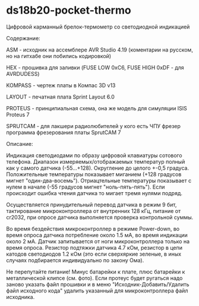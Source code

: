 # ds18b20-pocket-thermo
Цифровой карманный брелок-термометр со светодиодной индикацией

Содержание:

ASM - исходник на ассемблере AVR Studio 4.19 (коментарии на русском, но на гитхабе они побились кодировкой)

HEX - прошивка для заливки (FUSE LOW 0xC6, FUSE HIGH 0xDF - для AVRDUDESS)

KOMPASS - чертеж платы в Компас 3D v13

LAYOUT - печатная плата Sprint Layout 6.0

PROTEUS - принципиальная схема, она же модель для симуляции ISIS Proteus 7

SPRUTCAM - для лакшери радиолюбителей у кого есть ЧПУ фрезер программа фрезерования платы SprutCAM 7


Описание:

Индикация светодиодами по образу цифровой клавиатуры сотового телефона. Диапазон измеряемых/отображаемых температур полный как у самого датчика (-55...+128). Округление до целого +-0,5 градуса. Положительные температуры показывает миганием (+128 градусов мигнет "один-два-восемь"). Отриацтельные температуры показывает с нулем в начале (-55 градусов мигнет "ноль-пять-пять"). Если происходит ошибка чтения датчика то мигает тремя нулями подряд. 

Осуществляется принудительный перевод датчика в режим 9 бит, тактирование микроконтроллера от внутренних 128 кГц, питание от cr2032, при опросе датчика выполняется проверка контрольной суммы. 

Во время бездействия микроконтроллер в режиме Power-down, во время опроса датчика потребление около 1.5 мА, во время индикации около 2 мА. Датчик запитывается от ноги микроконтроллера только на время опроса. Резистор подтяжки датчика 4.7 кОм, резистор в цепи катодов светодиодов 1.2 кОм (это если сверхяркие зеленые, в иных случаях подбирается индивидуально по закону Ома). 



Не перепутайте питание! Минус батарейки к плате, плюс батарейки к металлической клипсе (см. фото).
Если протеус будет ругаться надо заново указать файл прошивки и в меню "Исходник-Добавить/Удалить файл исходного кода" удалить указанный для микроконтроллера файл исходника. 
